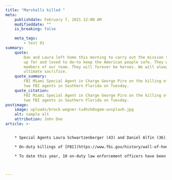 ```yaml
---
title: "Marshalls killed "
meta:
    publishdate: February 7, 2021 12:00 AM
    modifieddate: ""
    is_breaking: false

    meta_tags:
        - test 01
summary:
    quote:
        Dan and Laura left home this morning to carry out the mission they signed
        up for and loved to do—to keep the American people safe. They were valuable
        members of our team. They will forever be heroes. We will always honor their
        ultimate sacrifice.
    quote_summary:
        FBI Miami Special Agent in Charge George Piro on the killing of
        two FBI agents in Southern Florida on Tuesday.
    quote_citation:
        FBI Miami Special Agent in Charge George Piro on the killing of
        two FBI agents in Southern Florida on Tuesday.
postimage:
    image: uploads/brock-wegner-tu4hzk0xgem-unsplash.jpg
    alt: sample alt
    attribution: John Doe
article: >-


    * Special Agents Laura Schwartzenberger (43) and Daniel Alfin (36), were killed and three other FBI officers were injured when a suspect opened fire while the agents attempted to execute a search warrant for a "*violent crimes against children investigation*" in Sunrise, Florida. The suspect also died.

    * On-duty killings of [FBI](https://www.fbi.gov/history/wall-of-honor) agents are fairly rare.  The last on-duty killing of an FBI agent serving a warrant dates was in 2008.

    * To date this year, 10 on-duty law enforcement officers have been feloniously killed.  That's six more than compared to the same time in 2020, which ended in the felonious killing of 47 officers , according to [FBI](https://crime-data-explorer.app.cloud.gov/officers/national/united-states/leoka) data.


    ‍
---
```

